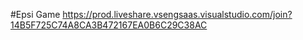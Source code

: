 #Epsi Game
https://prod.liveshare.vsengsaas.visualstudio.com/join?14B5F725C74A8CA3B472167EA0B6C29C38AC
